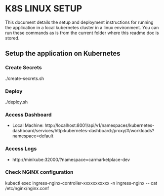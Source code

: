 # K8S LINUX SETUP

This document details the setup and deployment instructions for running the application in a local kubernetes cluster in a linux environment.
You can run these commands as is from the current folder where this readme doc is stored.

## Setup the application on Kubernetes

### Create Secrets

./create-secrets.sh

### Deploy

./deploy.sh

### Access Dashboard

- Local Machine: http://localhost:8001/api/v1/namespaces/kubernetes-dashboard/services/http:kubernetes-dashboard:/proxy/#/workloads?namespace=default

### Access Logs

- http://minikube:32000/?namespace=carmarketplace-dev

### Check NGINX configuration

kubectl exec ingress-nginx-controller-xxxxxxxxxxx -n ingress-nginx -- cat /etc/nginx/nginx.conf
